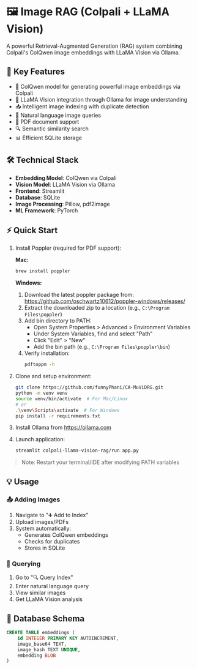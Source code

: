 # 🖼️ Image RAG (Colpali + LLaMA Vision)

A powerful Retrieval-Augmented Generation (RAG) system combining Colpali's ColQwen image embeddings with LLaMA Vision via Ollama.

## 🌟 Key Features

- 🧬 ColQwen model for generating powerful image embeddings via Colpali
- 🤖 LLaMA Vision integration through Ollama for image understanding
- 📥 Intelligent image indexing with duplicate detection
- 💬 Natural language image queries
- 📄 PDF document support
- 🔍 Semantic similarity search
- 📊 Efficient SQLite storage

## 🛠️ Technical Stack

- **Embedding Model**: ColQwen via Colpali
- **Vision Model**: LLaMA Vision via Ollama
- **Frontend**: Streamlit
- **Database**: SQLite
- **Image Processing**: Pillow, pdf2image
- **ML Framework**: PyTorch


## ⚡ Quick Start

1. Install Poppler (required for PDF support):

   **Mac:**
   ```bash
   brew install poppler
   ```

   **Windows:**
   1. Download the latest poppler package from: https://github.com/oschwartz10612/poppler-windows/releases/
   2. Extract the downloaded zip to a location (e.g., `C:\Program Files\poppler`)
   3. Add bin directory to PATH:
      - Open System Properties > Advanced > Environment Variables
      - Under System Variables, find and select "Path"
      - Click "Edit" > "New"
      - Add the bin path (e.g., `C:\Program Files\poppler\bin`)
   4. Verify installation:
      ```bash
      pdftoppm -h
      ```

2. Clone and setup environment:
   ```bash
   git clone https://github.com/funnyPhani/CA-MuViDRG.git
   python -m venv venv
   source venv/bin/activate  # For Mac/Linux
   # or
   .\venv\Scripts\activate  # For Windows
   pip install -r requirements.txt
   ```

3. Install Ollama from https://ollama.com

4. Launch application:
   ```bash
   streamlit colpali-llama-vision-rag/run app.py
   ```

> Note: Restart your terminal/IDE after modifying PATH variables


## 💡 Usage

### 📤 Adding Images
1. Navigate to "➕ Add to Index"
2. Upload images/PDFs
3. System automatically:
   - Generates ColQwen embeddings
   - Checks for duplicates
   - Stores in SQLite

### 🔎 Querying
1. Go to "🔍 Query Index"
2. Enter natural language query
3. View similar images
4. Get LLaMA Vision analysis


## 💾 Database Schema

```sql
CREATE TABLE embeddings (
    id INTEGER PRIMARY KEY AUTOINCREMENT,
    image_base64 TEXT,
    image_hash TEXT UNIQUE,
    embedding BLOB
)
```
